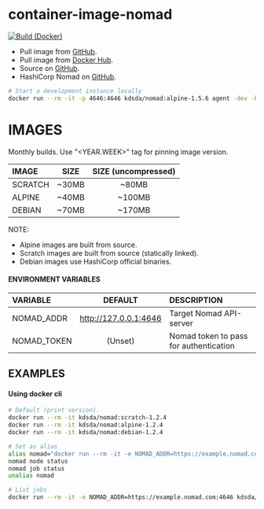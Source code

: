 # container-image-nomad
[![Build (Docker)](https://github.com/Kreditorforeningens-Driftssentral-DA/container-image-nomad/actions/workflows/docker-build.yml/badge.svg)](https://github.com/Kreditorforeningens-Driftssentral-DA/container-image-nomad/actions/workflows/docker-build.yml)

  * Pull image from [GitHub](https://hub.docker.com/repository/docker/kdsda/nomad).
  * Pull image from [Docker Hub](https://hub.docker.com/repository/docker/kdsda/nomad).
  * Source on [GitHub](https://github.com/Kreditorforeningens-Driftssentral-DA/container-image-nomad).
  * HashiCorp Nomad on [GitHub](https://github.com/hashicorp/nomad).

```bash
# Start a development instance locally
docker run --rm -it -p 4646:4646 kdsda/nomad:alpine-1.5.6 agent -dev -bind 0.0.0.0
```

# IMAGES

Monthly builds. Use "<YEAR.WEEK>" tag for pinning image version.

| IMAGE | SIZE | SIZE (uncompressed) |
| :-- | :-: | :-: |
| SCRATCH | ~30MB | ~80MB |
| ALPINE | ~40MB | ~100MB |
| DEBIAN | ~70MB | ~170MB |

NOTE:
  * Alpine images are built from source.
  * Scratch images are built from source (statically linked).
  * Debian images use HashiCorp official binaries.


#### ENVIRONMENT VARIABLES

| VARIABLE | DEFAULT | DESCRIPTION |
| :-- | :-: | :-- |
| NOMAD_ADDR | http://127.0.0.1:4646  | Target Nomad API-server |
| NOMAD_TOKEN | (Unset) | Nomad token to pass for authentication |


## EXAMPLES

#### Using docker cli
```bash
# Default (print version).
docker run --rm -it kdsda/nomad:scratch-1.2.4
docker run --rm -it kdsda/nomad:alpine-1.2.4
docker run --rm -it kdsda/nomad:debian-1.2.4

# Set as alias
alias nomad="docker run --rm -it -e NOMAD_ADDR=https://example.nomad.com:4646 kdsda/nomad:scratch-1.2.4"
nomad node status
nomad job status
unalias nomad

# List jobs
docker run --rm -it -e NOMAD_ADDR=https://example.nomad.com:4646 kdsda/nomad:scratch-1.2.4 job status --namespace=default
```

